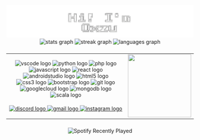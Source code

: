 <div align="center">
  <img src="https://github.com/SamOxzu/SamOxzu/blob/main/header.gif?raw=true">
</div>


<div align="center">
  <img src="https://github-readme-stats.vercel.app/api?username=SamOxzu&hide_title=false&hide_rank=false&show_icons=true&include_all_commits=true&count_private=true&disable_animations=false&theme=tokyonight&locale=es&hide_border=false" height="150" alt="stats graph" />
  <img src="https://streak-stats.demolab.com?user=SamOxzu&locale=es&mode=daily&theme=tokyonight&hide_border=false&border_radius=5&date_format=j%20M%5B%20Y%5D" height="150" alt="streak graph" />
  <img src="https://github-readme-stats.vercel.app/api/top-langs?username=SamOxzu&locale=es&hide_title=false&layout=compact&card_width=320&langs_count=8&theme=tokyonight&hide_border=false" height="150" alt="languages graph" />
</div>

###
<table align="center" style="border: none;">
  <tr>
    <td>
      <div align="center">
        <img src="https://cdn.jsdelivr.net/gh/devicons/devicon/icons/vscode/vscode-original.svg" height="30" alt="vscode logo" />
        <img src="https://cdn.jsdelivr.net/gh/devicons/devicon/icons/python/python-original.svg" height="30" alt="python logo" />
        <img src="https://cdn.jsdelivr.net/gh/devicons/devicon/icons/php/php-original.svg" height="30" alt="php logo" />
        <img src="https://cdn.jsdelivr.net/gh/devicons/devicon/icons/javascript/javascript-original.svg" height="30" alt="javascript logo" />
        <img src="https://cdn.jsdelivr.net/gh/devicons/devicon/icons/react/react-original.svg" height="30" alt="react logo" />
        <img src="https://cdn.jsdelivr.net/gh/devicons/devicon/icons/androidstudio/androidstudio-original.svg" height="30" alt="androidstudio logo" />
        <img src="https://cdn.jsdelivr.net/gh/devicons/devicon/icons/html5/html5-plain-wordmark.svg" height="30" alt="html5 logo" />
        <img src="https://cdn.jsdelivr.net/gh/devicons/devicon/icons/css3/css3-plain-wordmark.svg" height="30" alt="css3 logo" />
        <img src="https://cdn.jsdelivr.net/gh/devicons/devicon/icons/bootstrap/bootstrap-original-wordmark.svg" height="30" alt="bootstrap logo" />
        <img src="https://cdn.jsdelivr.net/gh/devicons/devicon/icons/git/git-original.svg" height="30" alt="git logo" />
        <img src="https://cdn.jsdelivr.net/gh/devicons/devicon/icons/googlecloud/googlecloud-original.svg" height="30" alt="googlecloud logo" />
        <img src="https://cdn.jsdelivr.net/gh/devicons/devicon/icons/mongodb/mongodb-plain-wordmark.svg" height="30" alt="mongodb logo" />
        <img src="https://cdn.jsdelivr.net/gh/devicons/devicon/icons/scala/scala-original.svg" height="30" alt="scala logo" />
      </div>
      <div align="center" style="margin-top: 20px;">
        <a href="https://discordapp.com/users/665776272076570645" target="_blank">
          <img src="https://img.shields.io/static/v1?message=Discord&logo=discord&label=&color=7289DA&logoColor=white&labelColor=&style=for-the-badge" height="30" alt="discord logo" />
        </a>
        <a href="mailto:samgutierrezsa@unal.edu.co?subject=Saludos%20Oxzu&body=Ví%20tu%20perfil%20de%20GitHub%20y%20me%20gustaría%20hablar%20contigo%20de" target="_blank">
          <img src="https://img.shields.io/static/v1?message=Gmail&logo=gmail&label=&color=D14836&logoColor=white&labelColor=&style=for-the-badge" height="30" alt="gmail logo" />
        </a>
        <a href="https://www.instagram.com/its_oxzu/" target="_blank">
          <img src="https://img.shields.io/static/v1?message=Instagram&logo=instagram&label=&color=DD2A7B&logoColor=white&labelColor=&style=for-the-badge" height="30" alt="instagram logo" />
        </a>
      </div>
    </td>
    <td>
      <div align="center">
        <img align="center" height="170" width="170" src="https://i.imgflip.com/95812x.gif" />
      </div>
    </td>
  </tr>
</table>




###

<div align="center">
  <img src="https://spotify-recently-played-readme.vercel.app/api?user=31dxhxvystj4jgvdrtb7zmu4qxou" alt="Spotify Recently Played" />
</div>
